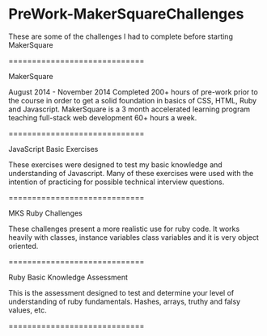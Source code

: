 PreWork-MakerSquareChallenges
=============================

These are some of the challenges I had to complete before starting MakerSquare

=============================

MakerSquare 

August 2014 - November 2014
Completed 200+ hours of pre-work prior to the course in order to get a solid foundation in basics of CSS, HTML, Ruby and Javascript. MakerSquare is a 3 month accelerated learning program teaching full-stack web development 60+ hours a week.

=============================

JavaScript Basic Exercises

These exercises were designed to test my basic knowledge and understanding of Javascript. Many of these exercises were used with the intention of practicing for possible technical interview questions. 

=============================

MKS Ruby Challenges

These challenges present a more realistic use for ruby code. It works heavily with classes, instance variables class variables and it is very object oriented. 

=============================

Ruby Basic Knowledge Assessment

This is the assessment designed to test and determine your level of understanding of ruby fundamentals. Hashes, arrays, truthy and falsy values, etc.  

=============================
